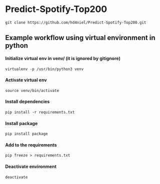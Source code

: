 # Predict-Spotify-Top200

```
git clone https://github.com/hd4niel/Predict-Spotify-Top200.git
```

## Example workflow using virtual environment in python

#### Initialize virtual env in venv/ (it is ignored by gitignore)
    virtualenv -p /usr/bin/python3 venv

#### Activate virtual env
    source venv/bin/activate

#### Install dependencies
    pip install -r requirements.txt

#### Install package
    pip install package

#### Add to the requirements
    pip freeze > requirements.txt
    
#### Deactivate environment
    deactivate
